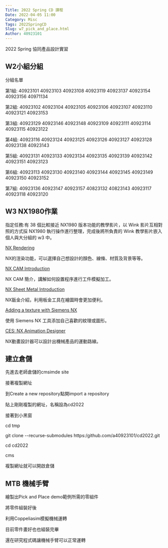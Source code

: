 ```yaml
---
Title: 2022 Spring CD 課程
Date: 2022-04-05 11:00
Category: Misc
Tags: 2022SpringCD
Slug: w7_pick_and_place.html
Author: 40923101
---
```


2022 Spring 協同產品設計實習


<!-- PELICAN_END_SUMMARY -->

W2小組分組
----

分組名單

第1組: 40923101 40923103 40923108 40923119 40923137 40923154 40923156 40971134 

第2組: 40923102 40923104 40923105 40923106 40923107 40923110 40923121 40923153

第3組: 40923129 40923146 40923148 40923109 40923111 40923114 40923115 40923122

第4組: 40923116 40923124 40923125 40923126 40923127 40923128 40923138 40923143 

第5組: 40923131 40923133 40923134 40923135 40923139 40923142 40923151 40923123

第6組: 40923113 40923130 40923140 40923144 40923145 40923149 40923150 40923152

第7組: 40923136 40923147 40923157 40823132 40823143 40923117 40923118 40923120


W3 NX1980作業
----

指定任務:有 38 個比較接近 NX1980 版本功能的教學影片，以 Wink 影片互相對照的方式採 NX1980 執行操作進行整理，完成後將所負責的 Wink 教學影片嵌入個人與大分組的 w3 中。 

[NX Rendering] 

NX的渲染功能，可以選擇自己想設計的顏色、線條、材質及背景等等。

[NX CAM Introduction]

NX CAM 簡介，講解如何設置程序進行工件模擬加工。

[NX Sheet Metal Introduction]

NX鈑金介紹，利用板金工具在繪圖時會更加便利。

[Adding a texture with Siemens NX]

使用 Siemens NX 工具添加自己喜歡的紋理或圖形。

[CES: NX Animation Designer]

NX動畫設計器可以設計出機械產品的運動路線。

[NX Rendering]:https://youtu.be/3R95I8Ht79Y
[NX CAM Introduction]:https://youtu.be/cdzQR-WXv-o
[NX Sheet Metal Introduction]:https://youtu.be/CYOwCcvc0Og
[Adding a texture with Siemens NX]:https://youtu.be/zHmEF4Fnu94
[CES: NX Animation Designer]:https://youtu.be/k4-Bb9yINE4


建立倉儲
----
先進去老師倉儲的cmsimde site 

接著複製網址

到Create a new repository點開import a repository

貼上剛剛複製的網址，名稱設為cd2022

接著到小黑窗

cd tmp

git clone --recurse-submodules https:/github.com/a40923101/cd2022.git

cd cd2022

cms

複製網址就可以開啟倉儲

MTB 機械手臂 
----

繪製出Pick and Place demo範例所需的零組件

將零件組裝好後

利用Coppeliasim模擬機械運轉

目前零件畫好也也組裝完畢

還在研究程式碼讓機械手臂可以正常運轉




